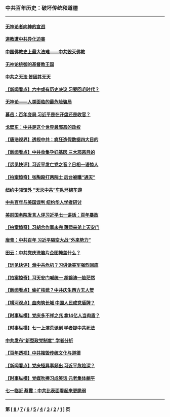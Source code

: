 ### 中共百年历史：破坏传统和道德
---
#### [无神论者向神的宣战](../../pages/nf1176114/n13281535.md?10240430) 
#### [道教遭中共异化迫害](../../pages/nf1176114/n13281463.md?10240430) 
#### [中国佛教史上最大法难——中共毁灭佛教](../../pages/nf1176114/n13281397.md?10240430) 
#### [无神论统御的基督教王国](../../pages/nf1176114/n13281280.md?10240430) 
#### [中共之无法 皆因其无天](../../pages/nf1176114/n13281088.md?10240430) 
#### [【新闻看点】六中或有历史决议 习要回毛时代？](../../pages/nf1176114/n13222895.md?10240430) 
#### [无神论——人类面临的最危险骗局](../../pages/nf1176114/n13196137.md?10240430) 
#### [慕岳：百年变局 习近平是在开盘还是收官？](../../pages/nf1176114/n13206516.md?10240430) 
#### [戈壁东：中共是这个世界最邪恶的政权](../../pages/nf1176114/n13085641.md?10240430) 
#### [【唐浩视界】透视中共：疯狂造假数据四大目的](../../pages/nf1176114/n13080590.md?10240430) 
#### [【新闻看点】中共收集孕妇基因 三大邪恶目的](../../pages/nf1176114/n13077182.md?10240430) 
#### [【远见快评】习近平发亡党之音？日相一语惊人](../../pages/nf1176114/n13074809.md?10240430) 
#### [【拍案惊奇】张陶殴打两院士 后台被曝“通天”](../../pages/nf1176114/n13070496.md?10240430) 
#### [纽约中领馆外 “天灭中共”车队环绕车游](../../pages/nf1176114/n13070693.md?10240430) 
#### [中共百年与美国误判 纽约华人学者研讨](../../pages/nf1176114/n13067969.md?10240430) 
#### [美前国务院发言人评习近平七一讲话：百年暴政](../../pages/nf1176114/n13066986.md?10240430) 
#### [【拍案惊奇】习胡合作事未完 薄熙来弟上天安门](../../pages/nf1176114/n13065867.md?10240430) 
#### [唐青：中共百年 习近平隔空大战“外来势力”](../../pages/nf1176114/n13065976.md?10240430) 
#### [田云：中共党庆洗脑片企图掩盖什么？](../../pages/nf1176114/n13064395.md?10240430) 
#### [【远见快评】泄中共危机？习讲话美军强烈回应](../../pages/nf1176114/n13064269.md?10240430) 
#### [【拍案惊奇】习天安门喊统一 胡锦涛一脸茫然](../../pages/nf1176114/n13063233.md?10240430) 
#### [【新闻看点】偷扩核武？中共庆生西方无人贺](../../pages/nf1176114/n13061263.md?10240430) 
#### [【横河观点】血肉筑长城 中国人民成党盾牌？](../../pages/nf1176114/n13061779.md?10240430) 
#### [【时事纵横】党庆多不祥之兆 拿14亿人当肉盾？](../../pages/nf1176114/n13061709.md?10240430) 
#### [【时事纵横】七一上演荒诞剧 学者提中共死法](../../pages/nf1176114/n13058990.md?10240430) 
#### [中共发布“新型政党制度” 学者分析](../../pages/nf1176114/n13056354.md?10240430) 
#### [【百年透视】中共摧毁传统文化与道德](../../pages/nf1176114/n13057253.md?10240430) 
#### [【新闻看点】党庆怪异事频出 习近平危险深？](../../pages/nf1176114/n13056781.md?10240430) 
#### [【时事纵横】党媒吹捧习成笑话 元老集体躺平](../../pages/nf1176114/n13056792.md?10240430) 
#### [七一临近 蔡霞：中共比表面看起来更脆弱](../../pages/nf1176114/n13056418.md?10240430) 

---
#### 第 [ [8](./8.md?10240430) / [7](./7.md?10240430) / [6](./6.md?10240430) / [5](./5.md?10240430) / [4](./4.md?10240430) / [3](./3.md?10240430) / [2](./2.md?10240430) / [1](./1.md?10240430) ] 页
